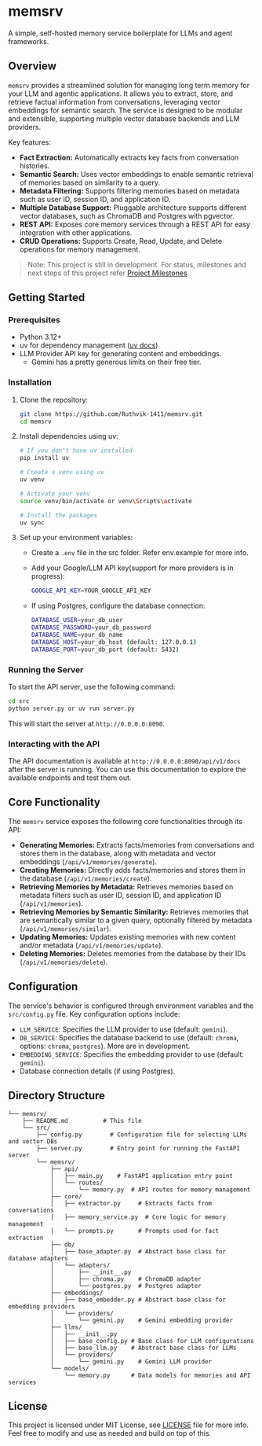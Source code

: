 # memsrv

A simple, self-hosted memory service boilerplate for LLMs and agent frameworks.

## Overview

`memsrv` provides a streamlined solution for managing long term memory for your LLM and agentic applications. It allows you to extract, store, and retrieve factual information from conversations, leveraging vector embeddings for semantic search. The service is designed to be modular and extensible, supporting multiple vector database backends and LLM providers.

Key features:

*   **Fact Extraction:** Automatically extracts key facts from conversation histories.
*   **Semantic Search:** Uses vector embeddings to enable semantic retrieval of memories based on similarity to a query.
*   **Metadata Filtering:** Supports filtering memories based on metadata such as user ID, session ID, and application ID.
*   **Multiple Database Support:** Pluggable architecture supports different vector databases, such as ChromaDB and Postgres with pgvector.
*   **REST API:** Exposes core memory services through a REST API for easy integration with other applications.
*   **CRUD Operations:** Supports Create, Read, Update, and Delete operations for memory management.

> Note: This project is still in development. For status, milestones and next steps of this project refer [Project Milestones](./Milestones.md).
## Getting Started

### Prerequisites

*   Python 3.12+
*   uv for dependency management ([uv docs](https://pypi.org/project/uv/))
*   LLM Provider API key for generating content and embeddings.
    - Gemini has a pretty generous limits on their free tier.

### Installation

1.  Clone the repository:

    ```bash
    git clone https://github.com/Ruthvik-1411/memsrv.git
    cd memsrv
    ```

2.  Install dependencies using uv:

    ```bash
    # If you don't have uv installed
    pip install uv

    # Create a venv using uv
    uv venv

    # Activate your venv
    source venv/bin/activate or venv\Scripts\activate

    # Install the packages
    uv sync
    ```

3.  Set up your environment variables:

    *   Create a `.env` file in the src folder. Refer env.example for more info.
    *   Add your Google/LLM API key(support for more providers is in progress):
        ```bash
        GOOGLE_API_KEY=YOUR_GOOGLE_API_KEY
        ```

    *   If using Postgres, configure the database connection:
        ```bash
        DATABASE_USER=your_db_user
        DATABASE_PASSWORD=your_db_password
        DATABASE_NAME=your_db_name
        DATABASE_HOST=your_db_host (default: 127.0.0.1)
        DATABASE_PORT=your_db_port (default: 5432)
        ```

### Running the Server

To start the API server, use the following command:
```bash
cd src
python server.py or uv run server.py
```
This will start the server at `http://0.0.0.0:8090`.

### Interacting with the API

The API documentation is available at `http://0.0.0.0:8090/api/v1/docs` after the server is running. You can use this documentation to explore the available endpoints and test them out.

## Core Functionality

The `memsrv` service exposes the following core functionalities through its API:

*   **Generating Memories:**  Extracts facts/memories from conversations and stores them in the database, along with metadata and vector embeddings (`/api/v1/memories/generate`).
*   **Creating Memories:**  Directly adds facts/memories and stores them in the database (`/api/v1/memories/create`).
*   **Retrieving Memories by Metadata:** Retrieves memories based on metadata filters such as user ID, session ID, and application ID (`/api/v1/memories`).
*   **Retrieving Memories by Semantic Similarity:** Retrieves memories that are semantically similar to a given query, optionally filtered by metadata (`/api/v1/memories/similar`).
*   **Updating Memories:** Updates existing memories with new content and/or metadata (`/api/v1/memories/update`).
*   **Deleting Memories:** Deletes memories from the database by their IDs (`/api/v1/memories/delete`).

## Configuration

The service's behavior is configured through environment variables and the `src/config.py` file.  Key configuration options include:

*   `LLM_SERVICE`: Specifies the LLM provider to use (default: `gemini`).
*   `DB_SERVICE`: Specifies the database backend to use (default: `chroma`, options: `chroma`, `postgres`). More are in development.
*   `EMBEDDING_SERVICE`: Specifies the embedding provider to use (default: `gemini`).
*   Database connection details (if using Postgres).

## Directory Structure

```
└── memsrv/
    ├── README.md          # This file
    └── src/
        ├── config.py        # Configuration file for selecting LLMs and vector DBs
        ├── server.py        # Entry point for running the FastAPI server
        └── memsrv/
            ├── api/
            │   ├── main.py    # FastAPI application entry point
            │   └── routes/
            │       └── memory.py  # API routes for memory management
            ├── core/
            │   ├── extractor.py     # Extracts facts from conversations
            │   ├── memory_service.py  # Core logic for memory management
            │   └── prompts.py       # Prompts used for fact extraction
            ├── db/
            │   ├── base_adapter.py  # Abstract base class for database adapters
            │   └── adapters/
            │       ├── __init__.py
            │       ├── chroma.py    # ChromaDB adapter
            │       └── postgres.py  # Postgres adapter
            ├── embeddings/
            │   ├── base_embedder.py # Abstract base class for embedding providers
            │   └── providers/
            │       └── gemini.py    # Gemini embedding provider
            ├── llms/
            │   ├── __init__.py
            │   ├── base_config.py # Base class for LLM configurations
            │   ├── base_llm.py    # Abstract base class for LLMs
            │   └── providers/
            │       └── gemini.py    # Gemini LLM provider
            └── models/
                └── memory.py      # Data models for memories and API services
```

## License

This project is licensed under MIT License, see [LICENSE](./LICENSE) file for more info. Feel free to modify and use as needed and build on top of this.
